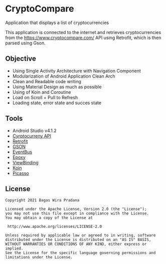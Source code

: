 # CryptoCompare
Application that displays a list of cryptocurrencies

This application is connected to the internet and retrieves cryptocurrencies from the https://www.cryptocompare.com/ API using Retrofit, which is then parsed using Gson.

## Objective
* Using Single Activity Architecture with Navigation Component
* Modularization of Android Application Clean Arch
* Clean and Readable code writing
* Using Material Design as much as possible
* Using of Koin and Coroutine
* Load on Scroll + Pull to Refresh
* Loading state, error state and succes state

## Tools
* Android Studio v4.1.2
* [Cyrptocurreny API](https://www.cryptocompare.com/)
* [Retrofit](http://square.github.io/okhttp/)
* [GSON](https://github.com/google/gson)
* [EventBus](https://github.com/greenrobot/EventBus/)
* [Epoxy](https://github.com/airbnb/epoxy)
* [ViewBinding](https://developer.android.com/topic/libraries/view-binding)
* [Koin](https://github.com/InsertKoinIO/koin)
* [Picasso](https://square.github.io/picasso/)

## License
```
Copyright 2021 Bagas Wira Pradana

Licensed under the Apache License, Version 2.0 (the "License");
you may not use this file except in compliance with the License.
You may obtain a copy of the License at

 http://www.apache.org/licenses/LICENSE-2.0

Unless required by applicable law or agreed to in writing, software
distributed under the License is distributed on an "AS IS" BASIS,
WITHOUT WARRANTIES OR CONDITIONS OF ANY KIND, either express or implied.
See the License for the specific language governing permissions and
limitations under the License.
```
